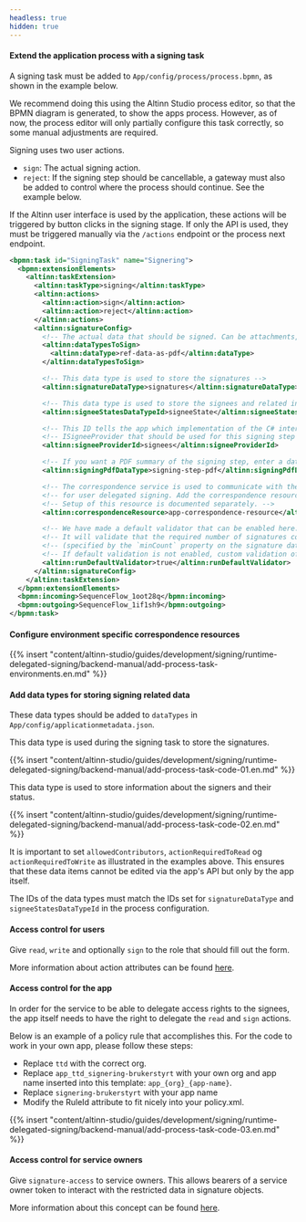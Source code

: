 ```yaml
---
headless: true
hidden: true
---
```


#### Extend the application process with a signing task
A signing task must be added to `App/config/process/process.bpmn`, as shown in the example below.

We recommend doing this using the Altinn Studio process editor, so that the BPMN diagram is generated, to show the apps process.
However, as of now, the process editor will only partially configure this task correctly, so some manual adjustments are required.

Signing uses two user actions.
- `sign`: The actual signing action.
- `reject`: If the signing step should be cancellable, a gateway must also be added to control where the process should continue. See the example below.

If the Altinn user interface is used by the application, these actions will be triggered by button clicks in the signing stage. If only the API is used, they must be triggered manually via the `/actions` endpoint or the process next endpoint.

```xml
<bpmn:task id="SigningTask" name="Signering">
  <bpmn:extensionElements>
    <altinn:taskExtension>
      <altinn:taskType>signing</altinn:taskType>
      <altinn:actions>
        <altinn:action>sign</altinn:action>
        <altinn:action>reject</altinn:action>
      </altinn:actions>
      <altinn:signatureConfig>
        <!-- The actual data that should be signed. Can be attachments, the form data in xml or PDF from earlier step. -->
        <altinn:dataTypesToSign>
          <altinn:dataType>ref-data-as-pdf</altinn:dataType>
        </altinn:dataTypesToSign>

        <!-- This data type is used to store the signatures -->
        <altinn:signatureDataType>signatures</altinn:signatureDataType>

        <!-- This data type is used to store the signees and related information -->
        <altinn:signeeStatesDataTypeId>signeeState</altinn:signeeStatesDataTypeId>

        <!-- This ID tells the app which implementation of the C# interface -->
        <!-- ISigneeProvider that should be used for this signing step -->
        <altinn:signeeProviderId>signees</altinn:signeeProviderId>

        <!-- If you want a PDF summary of the signing step, enter a datatype of type application/pdf here -->
        <altinn:signingPdfDataType>signing-step-pdf</altinn:signingPdfDataType> <!-- optional -->

        <!-- The correspondence service is used to communicate with the signees, and is required -->
        <!-- for user delegated signing. Add the correspondence resource here. -->
        <!-- Setup of this resource is documented separately. -->
        <altinn:correspondenceResource>app-correspondence-resource</altinn:correspondenceResource>

        <!-- We have made a default validator that can be enabled here. -->
        <!-- It will validate that the required number of signatures configured is fulfilled. -->
        <!-- (specified by the `minCount` property on the signature data type) -->
        <!-- If default validation is not enabled, custom validation of the signatures should be added. -->
        <altinn:runDefaultValidator>true</altinn:runDefaultValidator>
      </altinn:signatureConfig>
    </altinn:taskExtension>
  </bpmn:extensionElements>
  <bpmn:incoming>SequenceFlow_1oot28q</bpmn:incoming>
  <bpmn:outgoing>SequenceFlow_1if1sh9</bpmn:outgoing>
</bpmn:task>
```

#### Configure environment specific correspondence resources
{{% insert "content/altinn-studio/guides/development/signing/runtime-delegated-signing/backend-manual/add-process-task-environments.en.md" %}}

#### Add data types for storing signing related data
These data types should be added to `dataTypes` in `App/config/applicationmetadata.json`.

This data type is used during the signing task to store the signatures.

{{% insert "content/altinn-studio/guides/development/signing/runtime-delegated-signing/backend-manual/add-process-task-code-01.en.md" %}}

This data type is used to store information about the signers and their status.

{{% insert "content/altinn-studio/guides/development/signing/runtime-delegated-signing/backend-manual/add-process-task-code-02.en.md" %}}

It is important to set `allowedContributors`, `actionRequiredToRead` og `actionRequiredToWrite` as illustrated in the examples above. This ensures that these data items cannot be edited via the app's API but only by the app itself.

The IDs of the data types must match the IDs set for `signatureDataType` and `signeeStatesDataTypeId` in the process configuration.

#### Access control for users
Give `read`, `write` and optionally `sign` to the role that should fill out the form.

More information about action attributes can be found [here](/altinn-studio/reference/configuration/authorization/#action-attributes).

#### Access control for the app
In order for the service to be able to delegate access rights to the signees, the app itself needs to have the right to delegate the `read` and `sign` actions.

Below is an example of a policy rule that accomplishes this. For the code to work in your own app, please follow these steps:
- Replace `ttd` with the correct org.
- Replace `app_ttd_signering-brukerstyrt` with your own org and app name inserted into this template: `app_{org}_{app-name}`.
- Replace `signering-brukerstyrt` with your app name
- Modify the RuleId attribute to fit nicely into your policy.xml.

<!-- Dummy to force end of list rendering -->
<span></span>

{{% insert "content/altinn-studio/guides/development/signing/runtime-delegated-signing/backend-manual/add-process-task-code-03.en.md" %}}

#### Access control for service owners
Give `signature-access` to service owners. This allows bearers of a service owner token to interact with the restricted data in signature objects.

More information about this concept can be found [here](/altinn-studio/concepts/data-model/restricted-data/).
